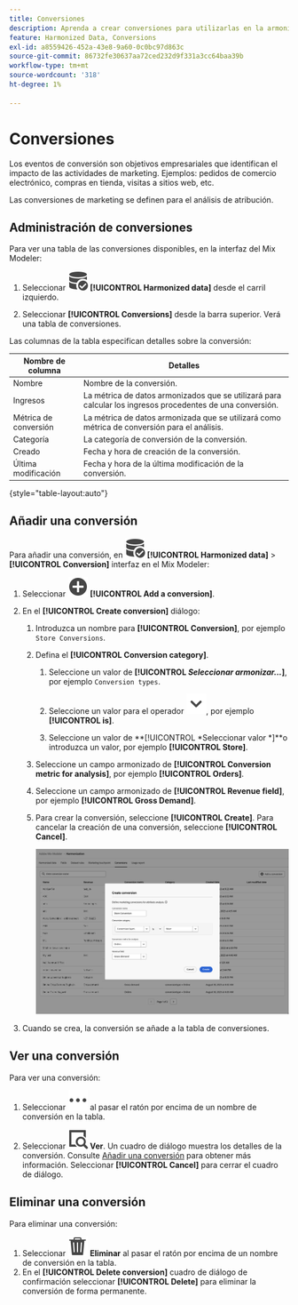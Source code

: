 ```yaml
---
title: Conversiones
description: Aprenda a crear conversiones para utilizarlas en la armonización de los datos en Mix Modeler.
feature: Harmonized Data, Conversions
exl-id: a8559426-452a-43e8-9a60-0c0bc97d863c
source-git-commit: 86732fe30637aa72ced232d9f331a3cc64baa39b
workflow-type: tm+mt
source-wordcount: '318'
ht-degree: 1%

---
```


# Conversiones

Los eventos de conversión son objetivos empresariales que identifican el impacto de las actividades de marketing. Ejemplos: pedidos de comercio electrónico, compras en tienda, visitas a sitios web, etc.

Las conversiones de marketing se definen para el análisis de atribución.

## Administración de conversiones

Para ver una tabla de las conversiones disponibles, en la interfaz del Mix Modeler:

1. Seleccionar ![DataSearch](../assets/icons/DataCheck.svg) **[!UICONTROL Harmonized data]** desde el carril izquierdo.

1. Seleccionar **[!UICONTROL Conversions]** desde la barra superior. Verá una tabla de conversiones.

Las columnas de la tabla especifican detalles sobre la conversión:

| Nombre de columna | Detalles |
| --- | ---|
| Nombre | Nombre de la conversión. |
| Ingresos | La métrica de datos armonizados que se utilizará para calcular los ingresos procedentes de una conversión. |
| Métrica de conversión | La métrica de datos armonizada que se utilizará como métrica de conversión para el análisis. |
| Categoría | La categoría de conversión de la conversión. |
| Creado | Fecha y hora de creación de la conversión. |
| Última modificación | Fecha y hora de la última modificación de la conversión. |

{style="table-layout:auto"}

## Añadir una conversión

Para añadir una conversión, en ![DataSearch](../assets/icons/DataCheck.svg) **[!UICONTROL Harmonized data]** > **[!UICONTROL Conversion]** interfaz en el Mix Modeler:

1. Seleccionar ![Añadir](../assets/icons/AddCircle.svg) **[!UICONTROL Add a conversion]**.

1. En el **[!UICONTROL Create conversion]** diálogo:

   1. Introduzca un nombre para **[!UICONTROL Conversion]**, por ejemplo `Store Conversions`.

   1. Defina el **[!UICONTROL Conversion category]**.

      1. Seleccione un valor de **[!UICONTROL *Seleccionar armonizar...*]**, por ejemplo `Conversion types`.

      1. Seleccione un valor para el operador ![cheurón](../assets/icons/ChevronDown.svg), por ejemplo **[!UICONTROL is]**.

      1. Seleccione un valor de **[!UICONTROL *Seleccionar valor *]**o introduzca un valor, por ejemplo **[!UICONTROL Store]**.

   1. Seleccione un campo armonizado de **[!UICONTROL Conversion metric for analysis]**, por ejemplo **[!UICONTROL Orders]**.

   1. Seleccione un campo armonizado de **[!UICONTROL Revenue field]**, por ejemplo **[!UICONTROL Gross Demand]**.

   1. Para crear la conversión, seleccione **[!UICONTROL Create]**. Para cancelar la creación de una conversión, seleccione **[!UICONTROL Cancel]**.

      ![Texto alternativo](../assets/create-conversion.png)

1. Cuando se crea, la conversión se añade a la tabla de conversiones.


## Ver una conversión

Para ver una conversión:

1. Seleccionar ![Más](../assets/icons/More.svg) al pasar el ratón por encima de un nombre de conversión en la tabla.

1. Seleccionar ![Ver](../assets/icons/ViewDetail.svg) **Ver**. Un cuadro de diálogo muestra los detalles de la conversión. Consulte [Añadir una conversión](#add-a-conversion) para obtener más información. Seleccionar **[!UICONTROL Cancel]** para cerrar el cuadro de diálogo.


## Eliminar una conversión

Para eliminar una conversión:

1. Seleccionar ![Eliminar](../assets/icons/Delete.svg) **Eliminar** al pasar el ratón por encima de un nombre de conversión en la tabla.
1. En el **[!UICONTROL Delete conversion]** cuadro de diálogo de confirmación seleccionar **[!UICONTROL Delete]** para eliminar la conversión de forma permanente.
